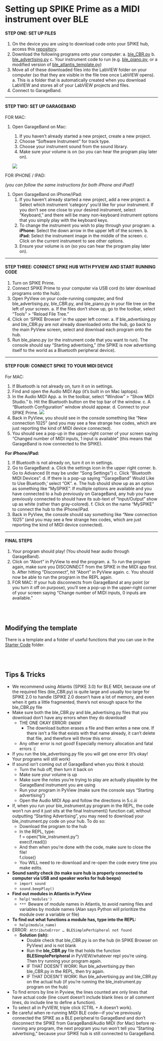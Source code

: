 # Setting up SPIKE Prime as a MIDI instrument over **BLE**


#### STEP ONE: SET UP FILES
1. On the device you are using to download code onto your SPIKE hub, access this [repository](https://github.com/ceeoinnovations/musicalInstruments/Setting%20Up%20MIDI/BLE%20MIDI/). 
2. Download the following programs onto your computer:
    a. [ble_CBR.py](https://github.com/ceeoinnovations/musicalInstruments/blob/main/Setting%20Up%20MIDI/BLE%20MIDI/ble_CBR.py)
    b. [ble_advertising.py](https://github.com/ceeoinnovations/musicalInstruments/blob/main/Setting%20Up%20MIDI/BLE%20MIDI/ble_advertising.py)
    c. Your instrument code to run (e.g. [ble_piano.py](https://github.com/ceeoinnovations/musicalInstruments/blob/main/Setting%20Up%20MIDI/BLE%20MIDI/Starter%20Code/ble_piano.py), or a modified version of [ble_atlantis_template.py](https://github.com/ceeoinnovations/musicalInstruments/blob/main/Setting%20Up%20MIDI/BLE%20MIDI/Starter%20Code/ble_basic_template.py))
3. Move all of these downloaded files into the LabVIEW folder on your computer (so that they are visible in the file tree once LabVIEW opens).
    a. This is a folder that is automatically created when you download LabVIEW and stores all of your LabVIEW projects and files.
4. Connect to GarageBand.

<hr>

#### STEP TWO: SET UP GARAGEBAND
FOR MAC:

1. Open GarageBand on Mac:
    1. If you haven’t already started a new project, create a new project.
    2. Choose “Software Instrument” for track type.
    3. Choose your instrument sound from the sound library.
    4. Make sure your volume is on (so you can hear the program play later on).
    
    ![](https://github.com/ceeoinnovations/musicalInstruments/blob/main/Setting%20Up%20MIDI/BLE%20MIDI/assets/garageband.gif)

FOR IPHONE / IPAD:

_(you can follow the same instructions for both iPhone and iPad!)_

1. Open GarageBand on iPhone/iPad:
    1. If you haven’t already started a new project, add a new project:
        a. Select which instrument ‘category’ you’d like for your instrument. If you don’t see one close to your desired instrument, select “Keyboard,” and there will be many non-keyboard instrument options that you simply play with the keyboard keys.
    2. To change the instrument you wish to play through your program:
        a. **iPhone:** Select the down arrow in the upper left of the screen.
        b. **iPad:** Select the instrument image in the middle of the screen.
        c. Click on the current instrument to see other options.
    3. Ensure your volume is on (so you can hear the program play later on).
    
<hr>

#### STEP THREE: CONNECT SPIKE HUB WITH PYVIEW AND START RUNNING CODE

1. Turn on SPIKE Prime. 
2. Connect SPIKE Prime to your computer via USB cord (to later download programs onto the hub). 
3. Open PyView on your code-running computer, and find ble_advertising.py, ble_CBR.py, and ble_piano.py in your file tree on the left of your screen.
    a. If the files don’t show up, go to the toolbar, select “Tools” > “Reload File Tree.”
4. Click on ‘SPIKE Browser’ in the upper left corner. 
    a. If ble_advertising.py and ble_CBR.py are not already downloaded onto the hub, go back to the main PyView screen, select and download each program onto the hub.
5. Run ble_piano.py (or the instrument code that you want to run). The console should say “Starting advertising,” (the SPIKE is now advertising itself to the world as a Bluetooth peripheral device).

<hr>

#### STEP FOUR: CONNECT SPIKE TO YOUR MIDI DEVICE

For MAC:

1. If Bluetooth is not already on, turn it on in settings. 
2. Find and open the Audio MIDI App (it’s built in on Mac laptops). 
3. In the Audio MIDI App. 
    a. In the toolbar, select “Window” > “Show MIDI Studio.”
    b. Hit the Bluetooth button on the top bar of the window. 
    c. A “Bluetooth Configuration” window should appear. 
    d. Connect to your SPIKE Prime. 
![](https://github.com/ceeoinnovations/musicalInstruments/blob/main/Setting%20Up%20MIDI/BLE%20MIDI/assets/spike.gif)
4. Back in PyView, you should see in the console something like “New connection 1025” (and you may see a few strange hex codes, which are just reporting the kind of MIDI device connected). 
5. You should see a pop-up in the upper-right corner of your screen saying “Changed number of MIDI inputs, 1 input is available” (this means that GarageBand is now connected to the SPIKE). 

**For iPhone/iPad:**

1. If Bluetooth is not already on, turn it on in settings. 
2. Go to GarageBand:
    a. Click the settings icon in the upper right corner. 
    b. Go to Advanced (It may be under “Song Settings”)
    c. Click “Bluetooth MIDI Devices”. 
    d. If there is a pop-up saying ‘“GarageBand” Would Like to Use Bluetooth,’ select “OK”. 
    e. The hub should show up as an option as something like “MySPIKE”. If multiple options are available and you have connected to a hub previously on GarageBand, any hub you have previously connected to should have its sub-text of “Input/Output” show up as white (rather than gray-colored).
    f. Click on the name “MySPIKE” to connect the hub to the iPhone/iPad. 
3. Back in PyView, the console should say something like “New connection 1025” (and you may see a few strange hex codes, which are just reporting the kind of MIDI device connected). 

<hr>

#### FINAL STEPS

1. Your program should play! (You should hear audio through GarageBand). 
2. Click on “Abort” in PyView to end the program. 
    a. To run the program again, make sure you DISCONNECT from the SPIKE in the MIDI app first. 
    b. After hitting “Disconnect”, hit “Abort” in PyView again. 
    c. You should now be able to run the program in the REPL again. 
3. FOR MAC: If your hub disconnects from GarageBand at any point (or you turn it off on purpose), you’ll see a pop-up in the upper-right corner of your screen saying “Change number of MIDI inputs, 0 inputs are available.”

<br> <br>

## Modifying the template

There is a template and a folder of useful functions that you can use in the [Starter Code](https://github.com/ceeoinnovations/musicalInstruments/tree/main/Setting%20Up%20MIDI/BLE%20MIDI/Starter%20Code) folder. 

<br> <br>

## Tips & Tricks

* We recommend using Atlantis (SPIKE 3.0) for BLE MIDI, because one of the required files (ble_CBR.py) is quite large and usually too large for SPIKE 2.0 to handle (SPIKE 2.0 doesn’t have a lot of memory, and even when it gets a little fragmented, there’s not enough space for the ble_CBR.py file
* Make sure both the ble_CBR.py and ble_advertising.py files that you download don’t have any errors when they do download!
    * THE ONE OKAY ERROR: `ENOENT`
        * The download button erases a file and then writes a new one. If there isn’t a file that exists with that name already, it can’t delete that file, and therefore will throw this error.
    * Any other error is not good! Especially memory allocation and fatal errors :(
* If you run the ble_advertising.py file you will get one error (It’s okay! Your programs will still work) 
* If sound isn’t coming out of GarageBand when you think it should:
    * Turn the hub off, then turn it back on
    * Make sure your volume is up
    * Make sure the notes you’re trying to play are actually playable by the GarageBand instrument you are using 
    * Run your program in PyView (make sure the console says “Starting advertising”)
    * Open the Audio MIDI App and follow the directions in 5.c.iii
* If, when you run your ble_instrument.py program in the REPL, the code won’t run and it just sits at the final Instrument() function call, without outputting “Starting Advertising”, you may need to download your ble_instrument.py code on your hub. To do so:
    * Download the program to the hub
    * In the REPL, type: \
	f = open(“ble_instrument.py”)  \
	exec(f.read())
    * And then when you’re done with the code, make sure to close the file!  \
	f.close()
    * You WILL need to re-download and re-open the code every time you make edits. 
* **Sound sanity check (to make sure hub is properly connected to computer via USB and speaker works for hub beeps)**
    * `import sound`
    * `sound.beepPlay()`
* **Find out modules in Atlantis in PyView**
    * `help('modules')`
    * `*** `Beware of module names in Atlantis, to avoid naming files and variables by module names (Alan says Python will prioritize the module over a variable or file)
* **To find out what functions a module has, type into the REPL:**
    * `help(module_name)`
* ERROR:` AttributeError … BLESimplePerhipheral not found`
    * **Solution (ish):**
        * Double check that ble_CBR.py is on the hub (in SPIKE Browser on PyView) and is not blank
        * Run the **ble_CBR.py** file that holds the function **BLESimplePeripheral** _in_ PyVIEW/whatever repl you’re using. Then try running your program again.
        * IF THAT DOESN’T WORK:  Run ble_advertising.py then ble_CBR.py in the REPL, then try again.
        * IF THAT DOESN’T WORK: Run ble_advertising.py and ble_CBR.py on the actual hub (if you’re running the ble_instrument.py program on the hub)
* To find errors by line in Pyview, the lines counted are only lines that have actual code (line count doesn’t include blank lines or all comment lines, do include line to define a function).
* To select all in PyVIEW, triple click (CTRL + A doesn’t work).
* Be careful when re-running MIDI BLE code—if you’ve previously connected the SPIKE as a BLE peripheral to GarageBand and don’t disconnect the SPIKE from GarageBand/Audio MIDI (for Mac) before re-running any program, the next program you run won’t tell you “Starting advertising,” because your SPIKE hub is still connected to GarageBand. 

